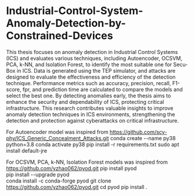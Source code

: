 # Industrial-Control-System-Anomaly-Detection-by-Constrained-Devices
This thesis focuses on anomaly detection in Industrial Control Systems (ICS) and evaluates various techniques, including Autoencoder, OCSVM, PCA, k-NN, and Isolation Forest, to identify the most suitable one for Secu-Box in ICS. Data is generated using the TEP simulator, and attacks are designed to evaluate the effectiveness and efficiency of the detection technique. Performance metrics such as accuracy, precision, recall, F1-score, fpr, and prediction time are calculated to compare the models and select the best one. By detecting anomalies early, the thesis aims to enhance the security and dependability of ICS, protecting critical infrastructure. This research contributes valuable insights to improve anomaly detection techniques in ICS environments, strengthening the detection and protection against cyberattacks on critical infrastructure.

For Autoencoder model was inspired from https://github.com/scy-phy/ICS_Generic_Concealment_Attacks.git
conda create --name py38 python=3.8
conda activate py38
pip install -r requirements.txt
sudo apt install default-jre

For OCSVM, PCA, k-NN, Isolation Forest models was inspired from https://github.com/yzhao062/pyod.git
pip install pyod           
pip install --upgrade pyod  
conda install -c conda-forge pyod
git clone https://github.com/yzhao062/pyod.git
cd pyod
pip install .
